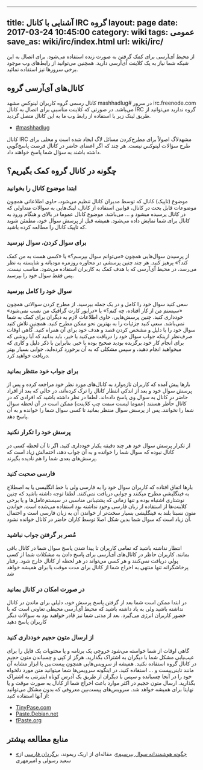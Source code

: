 ----------
title: آشنایی با کانال IRC گروه
layout: page
date: 2017-03-24 10:45:00
category: wiki
tags: عمومی
save_as: wiki/irc/index.html
url: wiki/irc/
----------

از محیط آی‌آر‌سی برای کمک گرفتن به صورت زنده استفاده می‌شود. برای اتصال به این شبکه شما نیاز به یک کلاینت آی‌آر‌سی دارید. همچنین می‌توانید از رابط‌های وب موجود برخی سرور‌ها نیز استفاده نمائید.

## کانال‌های آی‌آر‌سی گروه

کانال رسمی گروه کاربران لینوکس مشهد mashhadlug# در سرور irc.freenode.com می‌باشد. در صورتی که کلاینت مناسبی برای اتصال به کانال IRC گروه ندارید می‌توانید از طریق لینک زیر با استفاده  از رابط وب ما به این کانال متصل گردید.

* [‪#mashhadlug‬](/irc)

کانال IRC مشهد‌لاگ اصولاً برای مطرح‌کردن مسائل لاگ ایجاد شده است و محلی برای طرح سؤالات لینوکس نیست. هر چند که اگر اعضای حاضر در کانال فرصت پاسخ‌گویی داشته باشند به سؤال شما پاسخ خواهند داد.

## چگونه در کانال گروه کمک بگیریم؟

### ابتدا موضوع کانال را بخوانید

موضوع (تاپیک) کانال که توسط مدیران کانال تنظیم می‌شود، حاوی اطلاعاتی همچون موضوعات قابل بحث در کانال، قوانین استفاده از کانال، لینک‌هایی به سوالات متداولی که در کانال پرسیده میشود و … می‌باشد. موضوع کانال عموما در بالای و هنگام ورود به کانال برای شما نمایش داده می‌شود. همیشه قبل از پرسش سوال خود، مطمئن شوید که تاپیک کانال را مطالعه کرده‌ باشید.

### برای سوال کردن، سوال نپرسید

از پرسیدن سوال‌هایی همچون «می‌توانم سوال بپرسم؟» یا «کسی هست به من کمک کند؟» پرهیز کنید. هر چند چنین پرسشی در محاوره روزمره مودبانه و شایسته به نظر می‌رسد، در محیط آی‌آر‌سی که با هدف کمک به کاربران استفاده می‌شود. مناسب نیست. پس فقط سوال خود را بپرسید.

### سوال خود را کامل بپرسید

سعی کنید سوال خود را کامل و در یک جمله بپرسید. از مطرح کردن سوالاتی همچون «سیستم من از کار افتاده، چه کنم؟» یا «درایور کارت گرافیک من نصب نمی‌شود» خودداری کنید. چنین پرسش‌هایی، حاوی اطلاعات لازم به دیگران برای کمک به شما نمی‌باشد. سعی کنید جزئیات را به بهترین نحو ممکن مطرح کنید. همچنین تلاش کنید سوال خود را با دلیل و مشخص کردن قصد و هدف خود برای آن همراه کنید. گاهی اوقات صرف‌نظر ازینکه جواب سوال خود را دریافت می‌کنید یا خیر، باید بدانید که آیا روشی که برای انجام کار خود برگزیده‌ بودید صحیح بوده یا خیر. بنابراین با ذکر دلیل و کاری که میخواهید انجام دهید، و سپس مشکلی که به آن برخورد کرده‌اید، جوابی بسیار بهتر دریافت خواهید کرد.

### برای جواب خود منتظر بمانید

بارها پیش آمده که کاربران تازه‌وارد به کانال‌های مورد نظر خود مراجعه کرده و پس از پرسش سوال خود و بعد از اندکی انتظار کانال را ترک کرده‌اند، در حالی که بعد از افراد حاضر در کانال به سوال وی پاسخ داده‌اند. لطفا در نظر داشته باشید که افرادی که در کانال حاظر هستند (عموما لیست سمت چپ کلاینت) ممکن است در آن لحظه سوال شما را نخوانند. پس از پرسش سوال منتظر بمانید تا کسی سوال شما را خوانده و به آن پاسخ دهد.

### پرسش خود را تکرار نکنید

از تکرار پرسش سوال خود هر چند دقیقه یکبار خودداری کنید. اگر تا آن لحظه کسی در کانال نبوده که سوال شما را خوانده و به آن جواب دهد، احتمالش زیاد است که پرسش‌های بعدی شما را هم نادیده بگیرند.

### فارسی صحبت کنید

بارها اتفاق افتاده که کاربران سوال خود را به فارسی ولی با خط انگلیسی یا به اصطلاح به فینگلیشی مطرح میکنند و جوابی دریافت نمی‌کنند. لطفا توجه داشته باشید که چنین نوشتاری اشتباه بوده و تنها زمانی که پشتیبانی مناسبی در سیستم‌عامل‌ها و یا برخی کلاینت‌ها از استفاده از زبان فارسی وجود نداشته بود استفاده می‌شده است. خواندن متون نسبتا بلند به فینگلیشی بسیار سخت‌تر از خواندن آن به زبان فارسی است و احتمال آن زیاد است که سوال شما بدین شکل اصلا توسط کاران حاضر در کانال خوانده نشود.

### مُصر بر گرفتن جواب نباشید

انتظار نداشته باشید که تمامی کاربران تا پیدا شدن پاسخ سوال شما در کانال باقی بمانند. کاربران حاظر در کانال‌های آی‌آر‌سی برای پاسخ دادن به مشکلات شما از کسی پولی دریافت نمی‌کنند و هر کسی می‌تواند در هر لحظه از کانال خارج شود. رفتار پرخاشگرانه تنها منتهی به اخراج شما از کانال برای مدت موقت یا برای همیشه خواهد شد

### در صورت امکان در کانال بمانید

در ابتدا ممکن است شما بعد از گرفتن پاسخ پرسش خود، دلیلی برای ماندن در کانال نداشته باشید ولی به یاد داشته باشید که محیط آی‌آر‌سی محیطی تعاونی است که با حضور کاربران انرژی می‌گیرد. بعد از مدتی شما نیز قادر خواهید بود به سوالات دیگر کاربران پاسخ دهید

### از ارسال متون حجیم خودداری کنید

گاهی اوقات از شما خواسته می‌شود خروجی یک برنامه و یا محتویات یک فایل را برای عیب‌یابی مشکل شما با دیگران به اشتراک بگذارید. هرگز از کپی و چسباندن متون حجیم در کانال گروه استفاده نکنید. همیشه از سرویس‌هایی همچون پیست‌بین یا ابزار مشابه آن مانند تاینی‌پیست و … استفاده کنید. در اینگونه سرویس‌ها شما میتوانید متن مورد دلخواه خود را در آنجا چسبانده و سپس با دیگران از طریق یک آدرس کوتاه اینترنتی به اشتراک بگذارید. ارسال متون حجیم در اکثر موارد باعث اخراج شما از کانال به صورت موقت و یا نهایتا برای همیشه خواهد شد.
سرویس‌های پیست‌بین معروفی که بدون مشکل می‌توانید از آنها استفاده کنید:

* [TinyPase.com](http://TinyPaste.com)
* [Paste.Debian.net](http://Paste.Debian.net)
* [fPaste.org](http://fPaste.org)

## منابع مطالعه بیشتر

* [«چگونه هوشمندانه سوال بپرسیم»](http://catb.org/~esr/faqs/smart-questions.html)، مقاله‌ای از اریک ریموند، [برگردان فارسی](https://wiki.ubuntu.ir/wiki/Smart_Questions) از سعید رسولی و امیرمهری
